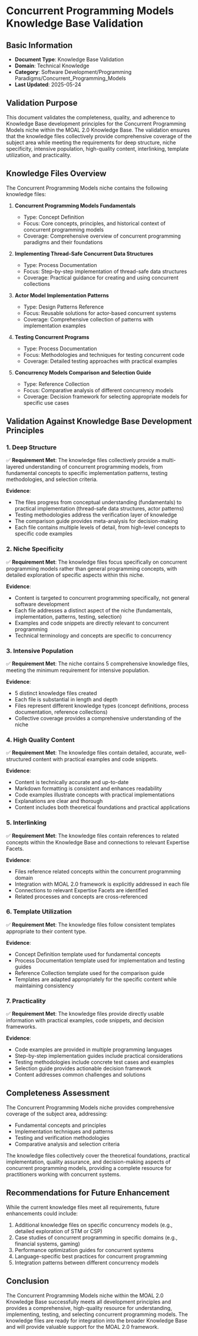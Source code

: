 # Concurrent Programming Models Knowledge Base Validation

## Basic Information
- **Document Type**: Knowledge Base Validation
- **Domain**: Technical Knowledge
- **Category**: Software Development/Programming Paradigms/Concurrent_Programming_Models
- **Last Updated**: 2025-05-24

## Validation Purpose

This document validates the completeness, quality, and adherence to Knowledge Base development principles for the Concurrent Programming Models niche within the MOAL 2.0 Knowledge Base. The validation ensures that the knowledge files collectively provide comprehensive coverage of the subject area while meeting the requirements for deep structure, niche specificity, intensive population, high-quality content, interlinking, template utilization, and practicality.

## Knowledge Files Overview

The Concurrent Programming Models niche contains the following knowledge files:

1. **Concurrent Programming Models Fundamentals**
   - Type: Concept Definition
   - Focus: Core concepts, principles, and historical context of concurrent programming models
   - Coverage: Comprehensive overview of concurrent programming paradigms and their foundations

2. **Implementing Thread-Safe Concurrent Data Structures**
   - Type: Process Documentation
   - Focus: Step-by-step implementation of thread-safe data structures
   - Coverage: Practical guidance for creating and using concurrent collections

3. **Actor Model Implementation Patterns**
   - Type: Design Patterns Reference
   - Focus: Reusable solutions for actor-based concurrent systems
   - Coverage: Comprehensive collection of patterns with implementation examples

4. **Testing Concurrent Programs**
   - Type: Process Documentation
   - Focus: Methodologies and techniques for testing concurrent code
   - Coverage: Detailed testing approaches with practical examples

5. **Concurrency Models Comparison and Selection Guide**
   - Type: Reference Collection
   - Focus: Comparative analysis of different concurrency models
   - Coverage: Decision framework for selecting appropriate models for specific use cases

## Validation Against Knowledge Base Development Principles

### 1. Deep Structure

✅ **Requirement Met**: The knowledge files collectively provide a multi-layered understanding of concurrent programming models, from fundamental concepts to specific implementation patterns, testing methodologies, and selection criteria.

**Evidence**:
- The files progress from conceptual understanding (fundamentals) to practical implementation (thread-safe data structures, actor patterns)
- Testing methodologies address the verification layer of knowledge
- The comparison guide provides meta-analysis for decision-making
- Each file contains multiple levels of detail, from high-level concepts to specific code examples

### 2. Niche Specificity

✅ **Requirement Met**: The knowledge files focus specifically on concurrent programming models rather than general programming concepts, with detailed exploration of specific aspects within this niche.

**Evidence**:
- Content is targeted to concurrent programming specifically, not general software development
- Each file addresses a distinct aspect of the niche (fundamentals, implementation, patterns, testing, selection)
- Examples and code snippets are directly relevant to concurrent programming
- Technical terminology and concepts are specific to concurrency

### 3. Intensive Population

✅ **Requirement Met**: The niche contains 5 comprehensive knowledge files, meeting the minimum requirement for intensive population.

**Evidence**:
- 5 distinct knowledge files created
- Each file is substantial in length and depth
- Files represent different knowledge types (concept definitions, process documentation, reference collections)
- Collective coverage provides a comprehensive understanding of the niche

### 4. High Quality Content

✅ **Requirement Met**: The knowledge files contain detailed, accurate, well-structured content with practical examples and code snippets.

**Evidence**:
- Content is technically accurate and up-to-date
- Markdown formatting is consistent and enhances readability
- Code examples illustrate concepts with practical implementations
- Explanations are clear and thorough
- Content includes both theoretical foundations and practical applications

### 5. Interlinking

✅ **Requirement Met**: The knowledge files contain references to related concepts within the Knowledge Base and connections to relevant Expertise Facets.

**Evidence**:
- Files reference related concepts within the concurrent programming domain
- Integration with MOAL 2.0 framework is explicitly addressed in each file
- Connections to relevant Expertise Facets are identified
- Related processes and concepts are cross-referenced

### 6. Template Utilization

✅ **Requirement Met**: The knowledge files follow consistent templates appropriate to their content type.

**Evidence**:
- Concept Definition template used for fundamental concepts
- Process Documentation template used for implementation and testing guides
- Reference Collection template used for the comparison guide
- Templates are adapted appropriately for the specific content while maintaining consistency

### 7. Practicality

✅ **Requirement Met**: The knowledge files provide directly usable information with practical examples, code snippets, and decision frameworks.

**Evidence**:
- Code examples are provided in multiple programming languages
- Step-by-step implementation guides include practical considerations
- Testing methodologies include concrete test cases and examples
- Selection guide provides actionable decision framework
- Content addresses common challenges and solutions

## Completeness Assessment

The Concurrent Programming Models niche provides comprehensive coverage of the subject area, addressing:

- Fundamental concepts and principles
- Implementation techniques and patterns
- Testing and verification methodologies
- Comparative analysis and selection criteria

The knowledge files collectively cover the theoretical foundations, practical implementation, quality assurance, and decision-making aspects of concurrent programming models, providing a complete resource for practitioners working with concurrent systems.

## Recommendations for Future Enhancement

While the current knowledge files meet all requirements, future enhancements could include:

1. Additional knowledge files on specific concurrency models (e.g., detailed exploration of STM or CSP)
2. Case studies of concurrent programming in specific domains (e.g., financial systems, gaming)
3. Performance optimization guides for concurrent systems
4. Language-specific best practices for concurrent programming
5. Integration patterns between different concurrency models

## Conclusion

The Concurrent Programming Models niche within the MOAL 2.0 Knowledge Base successfully meets all development principles and provides a comprehensive, high-quality resource for understanding, implementing, testing, and selecting concurrent programming models. The knowledge files are ready for integration into the broader Knowledge Base and will provide valuable support for the MOAL 2.0 framework.
